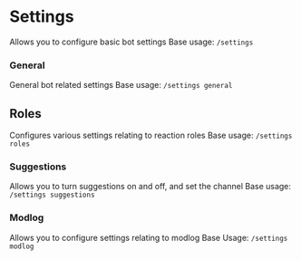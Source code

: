 # Settings

Allows you to configure basic bot settings
Base usage: `/settings`

### General

General bot related settings
Base usage: `/settings general`

## Roles
Configures various settings relating to reaction roles
Base usage: `/settings roles`

### Suggestions

Allows you to turn suggestions on and off, and set the channel
Base usage: `/settings suggestions`

### Modlog

Allows you to configure settings relating to modlog
Base Usage: `/settings modlog`
